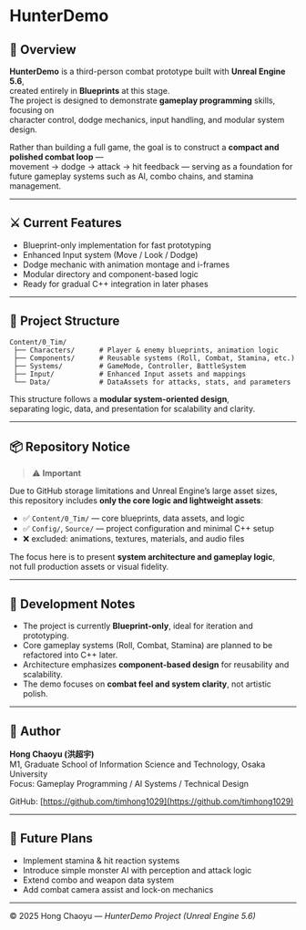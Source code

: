 # HunterDemo

## 🧩 Overview

**HunterDemo** is a third-person combat prototype built with **Unreal Engine 5.6**,  
created entirely in **Blueprints** at this stage.  
The project is designed to demonstrate **gameplay programming** skills, focusing on  
character control, dodge mechanics, input handling, and modular system design.

Rather than building a full game, the goal is to construct a **compact and polished combat loop** —  
movement → dodge → attack → hit feedback — serving as a foundation for future gameplay systems such as AI, combo chains, and stamina management.

---

## ⚔️ Current Features

- Blueprint-only implementation for fast prototyping  
- Enhanced Input system (Move / Look / Dodge)  
- Dodge mechanic with animation montage and i-frames  
- Modular directory and component-based logic  
- Ready for gradual C++ integration in later phases  

---

## 📁 Project Structure

```
Content/0_Tim/
 ├── Characters/      # Player & enemy blueprints, animation logic
 ├── Components/      # Reusable systems (Roll, Combat, Stamina, etc.)
 ├── Systems/         # GameMode, Controller, BattleSystem
 ├── Input/           # Enhanced Input assets and mappings
 └── Data/            # DataAssets for attacks, stats, and parameters
```

This structure follows a **modular system-oriented design**,  
separating logic, data, and presentation for scalability and clarity.

---

## 📦 Repository Notice

> ⚠️ **Important**

Due to GitHub storage limitations and Unreal Engine’s large asset sizes,  
this repository includes **only the core logic and lightweight assets**:

- ✅ `Content/0_Tim/` — core blueprints, data assets, and logic  
- ✅ `Config/`, `Source/` — project configuration and minimal C++ setup  
- ❌ excluded: animations, textures, materials, and audio files  

The focus here is to present **system architecture and gameplay logic**,  
not full production assets or visual fidelity.

---


## 🧠 Development Notes

- The project is currently **Blueprint-only**, ideal for iteration and prototyping.  
- Core gameplay systems (Roll, Combat, Stamina) are planned to be refactored into C++ later.  
- Architecture emphasizes **component-based design** for reusability and scalability.  
- The demo focuses on **combat feel and system clarity**, not artistic polish.

---

## 👤 Author

**Hong Chaoyu (洪超宇)**  
M1, Graduate School of Information Science and Technology, Osaka University  
Focus: Gameplay Programming / AI Systems / Technical Design  

GitHub: [https://github.com/timhong1029](https://github.com/timhong1029)

---

## 🧩 Future Plans

- Implement stamina & hit reaction systems  
- Introduce simple monster AI with perception and attack logic  
- Extend combo and weapon data system  
- Add combat camera assist and lock-on mechanics  

---

© 2025 Hong Chaoyu — *HunterDemo Project (Unreal Engine 5.6)*
